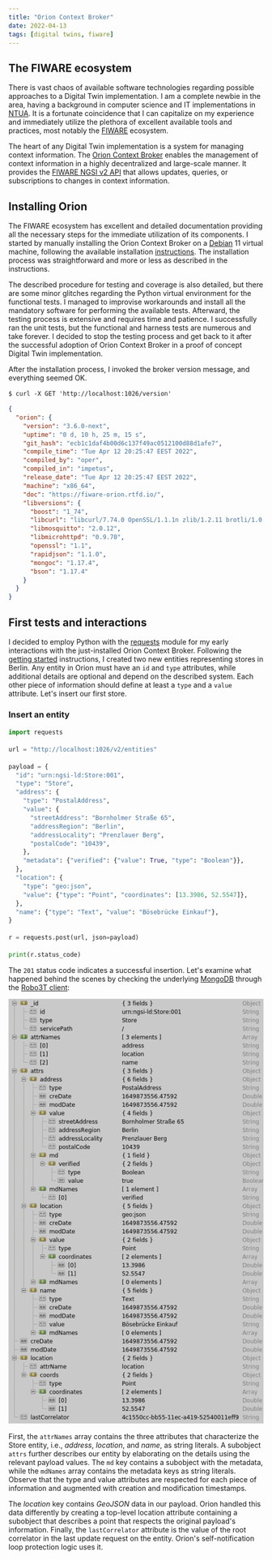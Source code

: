 ```yaml
---
title: "Orion Context Broker"
date: 2022-04-13
tags: [digital twins, fiware]
---
```


## The FIWARE ecosystem

There is vast chaos of available software technologies regarding possible
approaches to a Digital Twin implementation. I am a complete newbie in the area,
having a background in computer science and IT implementations in [NTUA][ntua].
It is a fortunate coincidence that I can capitalize on my experience and
immediately utilize the plethora of excellent available tools and practices,
most notably the [FIWARE][fiware] ecosystem.

The heart of any Digital Twin implementation is a system for managing context
information. The [Orion Context Broker][orion context broker] enables the
management of context information in a highly decentralized and large-scale
manner. It provides the [FIWARE NGSI v2 API][ngsi v2 api] that allows updates,
queries, or subscriptions to changes in context information.

## Installing Orion

The FIWARE ecosystem has excellent and detailed documentation providing all the
necessary steps for the immediate utilization of its components. I started by
manually installing the Orion Context Broker on a [Debian][debian] 11 virtual
machine, following the available installation [instructions][orion on debian].
The installation process was straightforward and more or less as described in
the instructions.

The described procedure for testing and coverage is also detailed, but there are
some minor glitches regarding the Python virtual environment for the functional
tests. I managed to improvise workarounds and install all the mandatory software
for performing the available tests. Afterward, the testing process is extensive
and requires time and patience. I successfully ran the unit tests, but the
functional and harness tests are numerous and take forever. I decided to stop
the testing process and get back to it after the successful adoption of Orion
Context Broker in a proof of concept Digital Twin implementation.

After the installation process, I invoked the broker version message, and
everything seemed OK.

```
$ curl -X GET 'http://localhost:1026/version'
```

```json
{
  "orion": {
    "version": "3.6.0-next",
    "uptime": "0 d, 10 h, 25 m, 15 s",
    "git_hash": "ecb1c1daf4b00d6c137f49ac0512100d88d1afe7",
    "compile_time": "Tue Apr 12 20:25:47 EEST 2022",
    "compiled_by": "oper",
    "compiled_in": "impetus",
    "release_date": "Tue Apr 12 20:25:47 EEST 2022",
    "machine": "x86_64",
    "doc": "https://fiware-orion.rtfd.io/",
    "libversions": {
      "boost": "1_74",
      "libcurl": "libcurl/7.74.0 OpenSSL/1.1.1n zlib/1.2.11 brotli/1.0.9 libidn2/2.3.0 libpsl/0.21.0 (+libidn2/2.3.0) libssh2/1.9.0 nghttp2/1.43.0 librtmp/2.3",
      "libmosquitto": "2.0.12",
      "libmicrohttpd": "0.9.70",
      "openssl": "1.1",
      "rapidjson": "1.1.0",
      "mongoc": "1.17.4",
      "bson": "1.17.4"
    }
  }
}
```

## First tests and interactions

I decided to employ Python with the [requests][python requests] module for my
early interactions with the just-installed Orion Context Broker. Following the
[getting started][getting started] instructions, I created two new entities
representing stores in Berlin. Any entity in Orion must have an `id` and `type`
attributes, while additional details are optional and depend on the described
system. Each other piece of information should define at least a `type` and a
`value` attribute. Let's insert our first store.

### Insert an entity

```python
import requests

url = "http://localhost:1026/v2/entities"

payload = {
  "id": "urn:ngsi-ld:Store:001",
  "type": "Store",
  "address": {
    "type": "PostalAddress",
    "value": {
      "streetAddress": "Bornholmer Straße 65",
      "addressRegion": "Berlin",
      "addressLocality": "Prenzlauer Berg",
      "postalCode": "10439",
    },
    "metadata": {"verified": {"value": True, "type": "Boolean"}},
  },
  "location": {
    "type": "geo:json",
    "value": {"type": "Point", "coordinates": [13.3986, 52.5547]},
  },
  "name": {"type": "Text", "value": "Bösebrücke Einkauf"},
}

r = requests.post(url, json=payload)

print(r.status_code)
```

The `201` status code indicates a successful insertion. Let's examine what
happened behind the scenes by checking the underlying [MongoDB][mongo db]
through the [Robo3T client][robomongo]:

![](img/00.png)

First, the `attrNames` array contains the three attributes that characterize the
Store entity, i.e., _address_, _location_, and _name_, as string literals. A
subobject `attrs` further describes our entity by elaborating on the details
using the relevant payload values. The `md` key contains a subobject with the
metadata, while the `mdNames` array contains the metadata keys as string
literals. Observe that the type and value attributes are respected for each
piece of information and augmented with creation and modification timestamps.

The _location_ key contains _GeoJSON_ data in our payload. Orion handled this
data differently by creating a top-level location attribute containing a
subobject that describes a point that respects the original payload's
information. Finally, the `lastCorrelator` attribute is the value of the root
correlator in the last update request on the entity. Orion's self-notification
loop protection logic uses it.

[ntua]: http://www.ntua.gr
[fiware]: https://www.fiware.org/
[orion context broker]: https://github.com/telefonicaid/fiware-orion/
[ngsi v2 api]: http://telefonicaid.github.io/fiware-orion/api/v2/stable/
[debian]: https://www.debian.org
[orion on debian]:
  https://fiware-orion.readthedocs.io/en/master/admin/build_source/index.html
[python requests]: https://docs.python-requests.org/en/latest/
[getting started]:
  https://github.com/Fiware/tutorials.Getting-Started/blob/master/README.md
[mongo db]: https://www.mongodb.com/
[robomongo]: https://robomongo.org/
